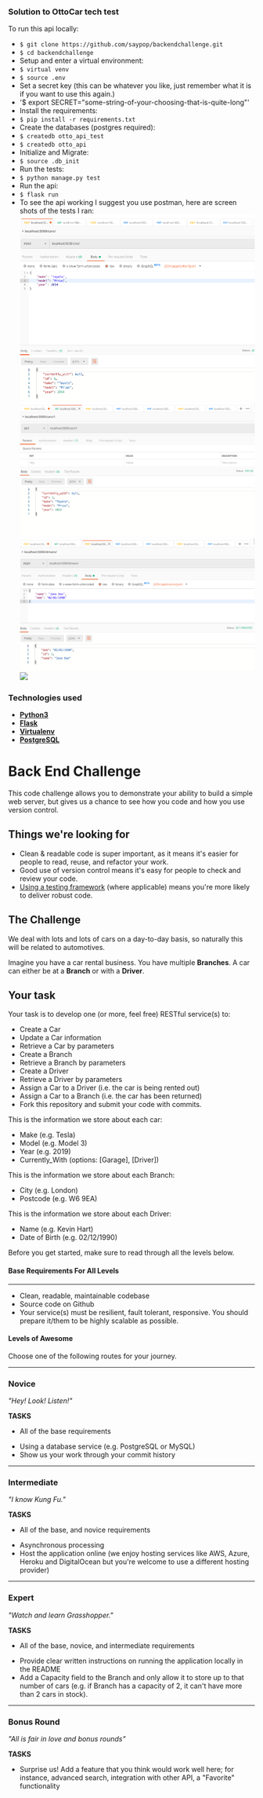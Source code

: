 ### Solution to OttoCar tech test

To run this api locally:
- `$ git clone https://github.com/saypop/backendchallenge.git`
- `$ cd backendchallenge`
- Setup and enter a virtual environment:
- `$ virtual venv`
- `$ source .env`
- Set a secret key (this can be whatever you like, just remember what it is if you want to use this again.)
- '$ export SECRET="some-string-of-your-choosing-that-is-quite-long"'
- Install the requirements:
- `$ pip install -r requirements.txt`
- Create the databases (postgres required):
- `$ createdb otto_api_test`
- `$ createdb otto_api`
- Initialize and Migrate:
- `$ source .db_init`
- Run the tests:
- `$ python manage.py test`
- Run the api:
- `$ flask run`
- To see the api working I suggest you use postman, here are screen shots of the tests I ran:
![](https://github.com/saypop/backendchallenge/blob/master/images/Screenshot%202019-08-19%20at%2016.22.11.png)
![](https://github.com/saypop/backendchallenge/blob/master/images/Screenshot%202019-08-19%20at%2016.22.30.png)
![](https://github.com/saypop/backendchallenge/blob/master/images/Screenshot%202019-08-19%20at%2016.23.04.png)
![](https://github.com/saypop/backendchallenge/blob/master/images/Screenshot%202019-08-19%20at%2016.23.29.png)

### Technologies used
* **[Python3](https://www.python.org/downloads/)**
* **[Flask](flask.pocoo.org/)**
* **[Virtualenv](https://virtualenv.pypa.io/en/stable/)**
* **[PostgreSQL](https://www.postgresql.org/download/)**


Back End Challenge
====================

This code challenge allows you to demonstrate your ability to build a simple web server, but gives us a chance to see how you code and how you use version control.

## Things we're looking for
- Clean & readable code is super important, as it means it's easier for people to read, reuse, and refactor your work.
- Good use of version control means it's easy for people to check and review your code.
- [Using a testing framework](https://medium.com/javascript-scene/tdd-changed-my-life-5af0ce099f80) (where applicable) means you're more likely to deliver robust code.

## The Challenge

We deal with lots and lots of cars on a day-to-day basis, so naturally this will be related to automotives.

Imagine you have a car rental business. You have multiple **Branches**. A car can either be at a **Branch** or with a **Driver**.

## Your task

Your task is to develop one (or more, feel free) RESTful service(s) to:

- Create a Car
- Update a Car information
- Retrieve a Car by parameters
- Create a Branch
- Retrieve a Branch by parameters
- Create a Driver
- Retrieve a Driver by parameters
- Assign a Car to a Driver (i.e. the car is being rented out)
- Assign a Car to a Branch (i.e. the car has been returned)
- Fork this repository and submit your code with commits.

This is the information we store about each car:
- Make (e.g. Tesla)
- Model (e.g. Model 3)
- Year (e.g. 2019)
- Currently_With (options: \[Garage\], \[Driver\])

This is the information we store about each Branch:
- City (e.g. London)
- Postcode (e.g. W6 9EA)

This is the information we store about each Driver:
- Name (e.g. Kevin Hart)
- Date of Birth (e.g. 02/12/1990)

Before you get started, make sure to read through all the levels below.

#### Base Requirements For All Levels
-------
- Clean, readable, maintainable codebase
- Source code on Github
- Your service(s) must be resilient, fault tolerant, responsive. You should prepare it/them to be highly scalable as possible.

#### Levels of Awesome

Choose one of the following routes for your journey.

-------
### Novice

*"Hey! Look! Listen!"*

**TASKS**
* All of the base requirements
+ Using a database service (e.g. PostgreSQL or MySQL)
+ Show us your work through your commit history

-------
### Intermediate

*"I know Kung Fu."*

**TASKS**
* All of the base, and novice requirements
+ Asynchronous processing
+ Host the application online (we enjoy hosting services like AWS, Azure, Heroku and DigitalOcean but you're welcome to use a different hosting provider)

-------
### Expert

*"Watch and learn Grasshopper."*

**TASKS**
* All of the base, novice, and intermediate requirements
+ Provide clear written instructions on running the application locally in the README
+ Add a Capacity field to the Branch and only allow it to store up to that number of cars (e.g. if Branch has a capacity of 2, it can't have more than 2 cars in stock).

-------
### Bonus Round

*"All is fair in love and bonus rounds"*

**TASKS**
+ Surprise us! Add a feature that you think would work well here; for instance, advanced search, integration with other API, a "Favorite" functionality
